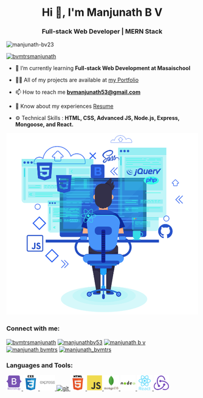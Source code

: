 <h1 align="center">Hi 👋, I'm Manjunath B V</h1>
<h3 align="center">Full-stack Web Developer | MERN Stack</h3>

<p align="left"> <img src="https://komarev.com/ghpvc/?username=manjunath-bv23&label=Profile%20views&color=0e75b6&style=flat" alt="manjunath-bv23" /> </p>

<p align="left"> <a href="https://twitter.com/bvmtrsmanjunath" target="blank"><img src="https://img.shields.io/twitter/follow/bvmtrsmanjunath?logo=twitter&style=for-the-badge" alt="bvmtrsmanjunath" /></a> </p>



- 🌱 I’m currently learning **Full-stack Web Development at Masaischool**

- 👨‍💻 All of my projects are available at [my Portfolio](https://manjunathbvprofile.netlify.app/)

- 📫 How to reach me **bvmanjunath53@gmail.com**

- 📄 Know about my experiences [Resume](https://drive.google.com/file/d/1X5A08nlUmOPAhCrZk4MCQ0zXJ9lp2dMO/view)

- ⚙️ Technical Skills : **HTML, CSS, Advanced JS, Node.js, Express, Mongoose, and React.**

<div> <img src = "https://raw.githubusercontent.com/Renukote/Renukote/051cadb27789caa9a268427a07ad8d9e3b6c7cec/web-developer-img.svg"> </div>

<h3 align="left">Connect with me:</h3>
<p align="left">
<a href="https://twitter.com/bvmtrsmanjunath" target="blank"><img align="center" src="https://raw.githubusercontent.com/rahuldkjain/github-profile-readme-generator/master/src/images/icons/Social/twitter.svg" alt="bvmtrsmanjunath" height="30" width="40" /></a>
<a href="https://linkedin.com/in/manjunathbv53" target="blank"><img align="center" src="https://raw.githubusercontent.com/rahuldkjain/github-profile-readme-generator/master/src/images/icons/Social/linked-in-alt.svg" alt="manjunathbv53" height="30" width="40" /></a>
<a href="https://stackoverflow.com/users/manjunath b v" target="blank"><img align="center" src="https://raw.githubusercontent.com/rahuldkjain/github-profile-readme-generator/master/src/images/icons/Social/stack-overflow.svg" alt="manjunath b v" height="30" width="40" /></a>
<a href="https://fb.com/manjunath bvmtrs" target="blank"><img align="center" src="https://raw.githubusercontent.com/rahuldkjain/github-profile-readme-generator/master/src/images/icons/Social/facebook.svg" alt="manjunath bvmtrs" height="30" width="40" /></a>
<a href="https://instagram.com/manjunath_bvmtrs" target="blank"><img align="center" src="https://raw.githubusercontent.com/rahuldkjain/github-profile-readme-generator/master/src/images/icons/Social/instagram.svg" alt="manjunath_bvmtrs" height="30" width="40" /></a>
</p>

<h3 align="left">Languages and Tools:</h3>
<p align="left"> <a href="https://getbootstrap.com" target="_blank" rel="noreferrer"> <img src="https://raw.githubusercontent.com/devicons/devicon/master/icons/bootstrap/bootstrap-plain-wordmark.svg" alt="bootstrap" width="40" height="40"/> </a> <a href="https://www.w3schools.com/css/" target="_blank" rel="noreferrer"> <img src="https://raw.githubusercontent.com/devicons/devicon/master/icons/css3/css3-original-wordmark.svg" alt="css3" width="40" height="40"/> </a> <a href="https://expressjs.com" target="_blank" rel="noreferrer"> <img src="https://raw.githubusercontent.com/devicons/devicon/master/icons/express/express-original-wordmark.svg" alt="express" width="40" height="40"/> </a> <a href="https://git-scm.com/" target="_blank" rel="noreferrer"> <img src="https://www.vectorlogo.zone/logos/git-scm/git-scm-icon.svg" alt="git" width="40" height="40"/> </a> <a href="https://www.w3.org/html/" target="_blank" rel="noreferrer"> <img src="https://raw.githubusercontent.com/devicons/devicon/master/icons/html5/html5-original-wordmark.svg" alt="html5" width="40" height="40"/> </a> <a href="https://developer.mozilla.org/en-US/docs/Web/JavaScript" target="_blank" rel="noreferrer"> <img src="https://raw.githubusercontent.com/devicons/devicon/master/icons/javascript/javascript-original.svg" alt="javascript" width="40" height="40"/> </a> <a href="https://www.mongodb.com/" target="_blank" rel="noreferrer"> <img src="https://raw.githubusercontent.com/devicons/devicon/master/icons/mongodb/mongodb-original-wordmark.svg" alt="mongodb" width="40" height="40"/> </a> <a href="https://nodejs.org" target="_blank" rel="noreferrer"> <img src="https://raw.githubusercontent.com/devicons/devicon/master/icons/nodejs/nodejs-original-wordmark.svg" alt="nodejs" width="40" height="40"/> </a> <a href="https://reactjs.org/" target="_blank" rel="noreferrer"> <img src="https://raw.githubusercontent.com/devicons/devicon/master/icons/react/react-original-wordmark.svg" alt="react" width="40" height="40"/> </a> <a href="https://redux.js.org" target="_blank" rel="noreferrer"> <img src="https://raw.githubusercontent.com/devicons/devicon/master/icons/redux/redux-original.svg" alt="redux" width="40" height="40"/> </a> </p>
